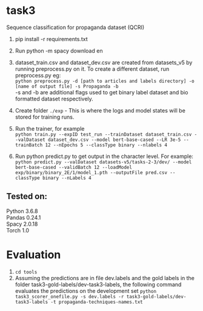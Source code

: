 # task3
Sequence classification for propaganda dataset (QCRI)

1. pip install -r requirements.txt 
2. Run python -m spacy download en
3. dataset_train.csv and dataset_dev.csv are created from datasets_v5 by running preprocess.py on it. To create a different 
dataset, run preprocess.py 
eg: <br>
```python preprocess.py -d [path to articles and labels directory] -o [name of output file] -s Propaganda -b```
<br>-s and -b are additional flags used to get binary label dataset and bio formatted dataset respectively. 
4. Create folder ```./exp``` - This is where the logs and model states will be stored for training runs. 
5. Run the trainer, for example <br>
```python train.py --expID test_run --trainDataset dataset_train.csv --valDataset dataset_dev.csv --model bert-base-cased --LR 3e-5 --trainBatch 12 --nEpochs 5 --classType binary --nlabels 4```

6. Run python predict.py to get output in the character level. For example: <br>
```python predict.py --valDataset datasets-v5/tasks-2-3/dev/ --model bert-base-cased --validBatch 12 --loadModel exp/binary/binary_2E/1/model_1.pth --outputFile pred.csv --classType binary --nLabels 4```

## Tested on:
Python 3.6.8 <br>
Pandas 0.24.1 <br>
Spacy 2.0.18 <br>
Torch 1.0 <br>

# Evaluation 
1. ```cd tools```
2. Assuming the predictions are in file dev.labels and the gold labels in the folder task3-gold-labels/dev-task3-labels, the following command evaluates the predictions on the development set 
```python task3_scorer_onefile.py -s dev.labels -r task3-gold-labels/dev-task3-labels -t propaganda-techniques-names.txt```
